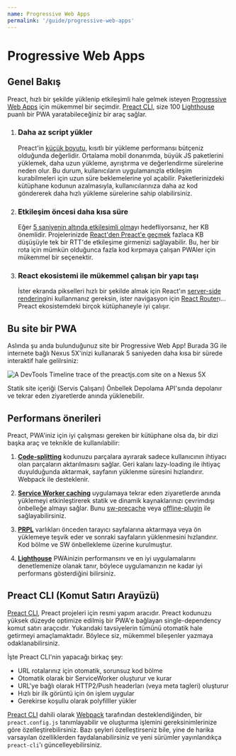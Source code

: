 ```yaml
---
name: Progressive Web Apps
permalink: '/guide/progressive-web-apps'
---
```


# Progressive Web Apps

## Genel Bakış

Preact, hızlı bir şekilde yüklenip etkileşimli hale gelmek isteyen [Progressive Web Apps](https://web.dev/learn/pwa/) için mükemmel bir seçimdir. [Preact CLI](https://github.com/preactjs/preact-cli/), size 100 [Lighthouse][LH] puanlı bir PWA yaratabileceğiniz bir araç sağlar.

[LH]: https://developers.google.com/web/tools/lighthouse/

<ol class="list-view">
    <li class="list-item">
        <div class="list-header">
          <div class="_bubble" style="background-image: url(/pwa-guide/load-less-script.svg);"></div>
        </div>
        <div class="list-detail">
          <div class="_title-block">
            <h3>Daha az script yükler</h3>
          </div>
          <p class="_summary">Preact'in <a href="/about/project-goals">küçük boyutu</a>, kısıtlı bir yükleme performansı bütçeniz olduğunda değerlidir. Ortalama mobil donanımda, büyük JS paketlerini yüklemek, daha uzun yükleme, ayrıştırma ve değerlendirme sürelerine neden olur. Bu durum, kullanıcıların uygulamanızla etkileşim kurabilmeleri için uzun süre beklemelerine yol açabilir. Paketlerinizdeki kütüphane kodunun azalmasıyla, kullanıcılarınıza daha az kod göndererek daha hızlı yükleme sürelerine sahip olabilirsiniz. </p>
        </div>
    </li>
    <li class="list-item">
        <div class="list-header">
          <div class="_bubble" style="background-image: url(/pwa-guide/faster-tti.svg);"></div>
        </div>
        <div class="list-detail">
          <div class="_title-block">
            <h3>Etkileşim öncesi daha kısa süre</h3>
          </div>
          <p class="_summary">Eğer <a href="https://infrequently.org/2016/09/what-exactly-makes-something-a-progressive-web-app/">5 saniyenin altında etkileşimli olma</a>yı hedefliyorsanız, her KB önemlidir. Projelerinizde <a href="/guide/v8/switching-to-preact">React'den Preact'e geçmek</a> fazlaca KB düşüşüyle tek bir RTT'de etkileşime girmenizi sağlayabilir. Bu, her bir rota için mümkün olduğunca fazla kod kırpmaya çalışan PWAler için mükemmel bir seçenektir.</p>
        </div>
    </li>
    <li class="list-item">
        <div class="list-header">
          <div class="_bubble" style="background-image: url(/pwa-guide/building-block.svg);"></div>
        </div>
        <div class="list-detail">
          <div class="_title-block">
            <h3>React ekosistemi ile mükemmel çalışan bir yapı taşı</h3>
          </div>
          <p class="_summary">İster ekranda pikselleri hızlı bir şekilde almak için React'ın <a href="https://facebook.github.io/react/docs/react-dom-server.html">server-side rendering</a>ini kullanmanız gereksin, ister navigasyon için <a href="https://github.com/ReactTraining/react-router">React Router</a>ı... Preact ekosistemdeki birçok kütüphaneyle iyi çalışır.</p>
        </div>
    </li>
</ol>

## Bu site bir PWA

Aslında şu anda bulunduğunuz site bir Progressive Web App! Burada 3G ile internete bağlı Nexus 5X'inizi kullanarak 5 saniyeden daha kısa bir sürede interaktif hale gelilrsiniz:

<img src="/pwa-guide/timeline.jpg" alt="A DevTools Timeline trace of the preactjs.com site on a Nexus 5X"/>

Statik site içeriği (Servis Çalışanı) Önbellek Depolama API'sında depolanır ve tekrar eden ziyaretlerde anında yüklenebilir.

## Performans önerileri

Preact, PWA'iniz için iyi çalışması gereken bir kütüphane olsa da, bir dizi başka araç ve teknikle de kullanılabilir:

<ol class="list-view">
    <li class="list-item">
        <div class="list-header">
          <div class="_bubble" style="background-image: url(/pwa-guide/code-splitting.svg);"></div>
        </div>
        <div class="list-detail">
          <p class="_summary"><strong><a href="https://webpack.js.org/guides/code-splitting/">Code-splitting</a></strong> kodunuzu parçalara ayırarak sadece kullanıcının ihtiyacı olan parçaların aktarılmasını sağlar. Geri kalanı lazy-loading ile ihtiyaç duyulduğunda aktarmak, sayfanın yüklenme süresini hızlandırır. Webpack ile desteklenir.</p>
        </div>
    </li>
    <li class="list-item">
        <div class="list-header">
          <div class="_bubble" style="background-image: url(/pwa-guide/service-worker-caching.svg);"></div>
        </div>
        <div class="list-detail">
          <p class="_summary"><strong><a href="https://developers.google.com/web/fundamentals/getting-started/primers/service-workers">Service Worker caching</a></strong> uygulamaya tekrar eden ziyaretlerde anında yüklemeyi etkinleştirerek statik ve dinamik kaynaklarınızı çevrimdışı önbelleğe almayı sağlar. Bunu <a href="https://github.com/GoogleChrome/sw-precache#wrappers-and-starter-kits">sw-precache</a> veya <a href="https://github.com/NekR/offline-plugin">offline-plugin</a> ile sağlayabilirsiniz.</p>
        </div>
    </li>
    <li class="list-item">
        <div class="list-header">
          <div class="_bubble" style="background-image: url(/pwa-guide/prpl.svg);"></div>
        </div>
        <div class="list-detail">
          <p class="_summary"><strong><a href="https://developers.google.com/web/fundamentals/performance/prpl-pattern/">PRPL</a></strong> varlıkları önceden tarayıcı sayfalarına aktarmaya veya ön yüklemeye teşvik eder ve sonraki sayfaların yüklenmesini hızlandırır. Kod bölme ve SW önbellekleme üzerine kurulmuştur.</p>
        </div>
    </li>
    <li class="list-item">
        <div class="list-header">
          <div class="_bubble" style="background-image: url(/pwa-guide/lighthouse.svg);"></div>
        </div>
        <div class="list-detail">
          <p class="_summary"><strong><a href="https://github.com/GoogleChrome/lighthouse/">Lighthouse</a></strong> PWAinizin performansını ve en iyi uygulamalarını denetlemenize olanak tanır, böylece uygulamanızın ne kadar iyi performans gösterdiğini bilirsiniz.</p>
        </div>
    </li>
</ol>

## Preact CLI (Komut Satırı Arayüzü)

[Preact CLI](https://github.com/preactjs/preact-cli/), Preact projeleri için resmi yapım aracıdır. Preact kodunuzu yüksek düzeyde optimize edilmiş bir PWA'e bağlayan single-dependency komut satırı araçcıdır. Yukarıdaki tavsiyelerin tümünü otomatik hale getirmeyi amaçlamaktadır. Böylece siz, mükemmel bileşenler yazmaya odaklanabilirsiniz.

İşte Preact CLI'nin yapacağı birkaç şey:

- URL rotalarınız için otomatik, sorunsuz kod bölme
- Otomatik olarak bir ServiceWorker oluşturur ve kurar
- URL'ye bağlı olarak HTTP2/Push headerları (veya meta tagleri) oluşturur
- Hızlı bir ilk görüntü için ön işlem uygular
- Gerekirse koşullu olarak polyfilller yükler

[Preact CLI](https://github.com/preactjs/preact-cli/) dahili olarak [Webpack](https://webpack.js.org) tarafından desteklendiğinden, bir `preact.config.js` tanımlayabilir ve oluşturma işlemini gereksinimlerinize göre özelleştirebilirsiniz. Bazı şeyleri özelleştirseniz bile, yine de harika varsayılan özelliklerden faydalanabilirsiniz ve yeni sürümler yayınlandıkça `preact-cli`'ı güncelleyebilirsiniz.
